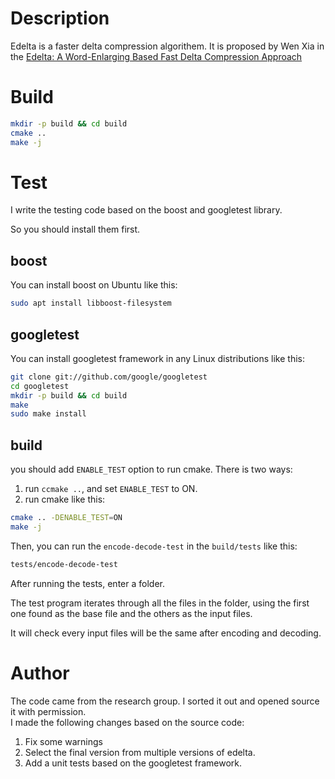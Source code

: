 # Description
Edelta is a faster delta compression algorithem. It is proposed by Wen Xia in the [Edelta: A Word-Enlarging Based Fast Delta Compression Approach](https://www.usenix.org/conference/hotstorage15/workshop-program/presentation/xia)

# Build
```sh
mkdir -p build && cd build
cmake ..
make -j
```

# Test
I write the testing code based on the boost and googletest library.

So you should install them first.
## boost
You can install boost on Ubuntu like this:
```sh
sudo apt install libboost-filesystem 
```
## googletest
You can install googletest framework in any Linux distributions like this:
```sh
git clone git://github.com/google/googletest
cd googletest
mkdir -p build && cd build
make
sudo make install
```
## build
you should add `ENABLE_TEST` option to run cmake.
There is two ways:
1. run `ccmake ..`, and set `ENABLE_TEST` to ON.
2. run cmake like this:
```sh
cmake .. -DENABLE_TEST=ON
make -j
```
Then, you can run the `encode-decode-test` in the `build/tests` like this:
```sh
tests/encode-decode-test
```
After running the tests, enter a folder.  

The test program iterates through all the files in the folder, using the first one found as the base file and the others as the input files.  

It will check every input files will be the same after encoding and decoding.
# Author
The code came from the research group. I sorted it out and opened source it with permission.  
I made the following changes based on the source code: 
1. Fix some warnings
2. Select the final version from multiple versions of edelta.
3. Add a unit tests based on the googletest framework.  